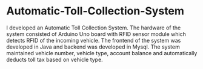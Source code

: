 # Automatic-Toll-Collection-System
I developed an Automatic Toll Collection System. The hardware of the system consisted of Arduino Uno board with RFID sensor module which detects RFID of the incoming vehicle. The frontend of the system was developed in Java and backend was developed in Mysql. The system maintained vehicle number, vehicle type, account balance and automatically deducts toll tax based on vehicle type.
